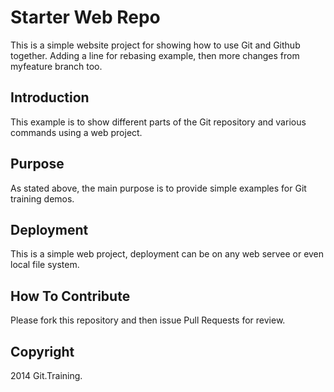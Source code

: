 # Starter Web Repo

This is a simple website project for showing how to use Git and Github together.  Adding a line for rebasing example, then more changes from myfeature branch too.

## Introduction

This example is to show different parts of the Git repository and various commands using a web project.
## Purpose

As stated above, the main purpose is to provide simple examples for Git training demos.

## Deployment

This is a simple web project, deployment can be on any web servee or even local file system.

## How To Contribute

Please fork this repository and then issue Pull Requests for review.

## Copyright

2014 Git.Training.